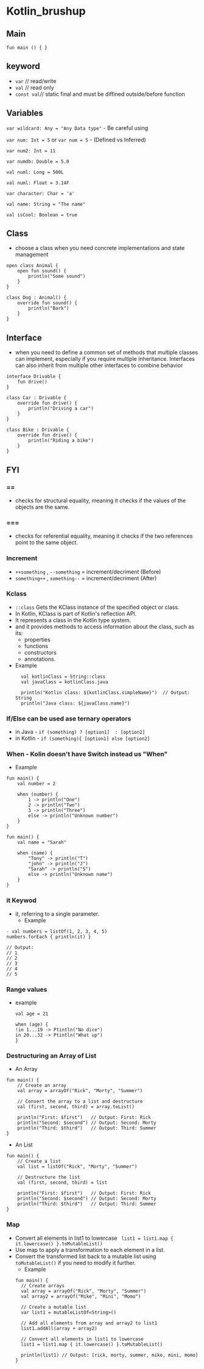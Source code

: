 # Kotlin_brushup


## Main
 `fun main () {
 }`
 ## keyword
 - `var` // read/write
 - `val` // read only
 - `const val`// static final and must be diffined outside/before function
   
## Variables
`var wildcard: Any = "Any Data type"` - Be careful using

 ` var num: Int = 5 `  or   ` var num = 5 ` - (Defined vs Inferred)

 `var num2: Int = 11`
 
`var numdb: Double = 5.0`

`val numl: Long = 500L`

`val numl: Float = 3.14F`

`var character: Char = 'a'`

`val name: String = "The name"`

`val isCool: Boolean = true`

## Class 
- choose a class when you need concrete implementations and state management
```
open class Animal {
    open fun sound() {
        println("Some sound")
    }
}

class Dog : Animal() {
    override fun sound() {
        println("Bark")
    }
}
```

## Interface 
- when you need to define a common set of methods that multiple classes can implement, especially if you require multiple inheritance. Interfaces can also inherit from multiple other interfaces to combine behavior

```
interface Drivable {
    fun drive()
}

class Car : Drivable {
    override fun drive() {
        println("Driving a car")
    }
}

class Bike : Drivable {
    override fun drive() {
        println("Riding a bike")
    }
}
 ```
## FYI
### ==
- checks for structural equality, meaning it checks if the values of the objects are the same.
### === 
- checks for referential equality, meaning it checks if the two references point to the same object.
### Increment
- `++something` , `--something` =  increment/decriment (Before)
- `something++` ,  `something--`  = increment/decriment (After)
### Kclass
- `::class` Gets the KClass instance of the specified object or class.
- In Kotlin, KClass is part of Kotlin's reflection API.
- It represents a class in the Kotlin type system.
-  and it provides methods to access information about the class, such as its:
   - properties
   - functions
   - constructors
   - annotations.
- Example
  ```
    val kotlinClass = String::class
    val javaClass = kotlinClass.java
    
    println("Kotlin class: ${kotlinClass.simpleName}")  // Output: String
    println("Java class: ${javaClass.name}")
  ```
### If/Else can be used ase ternary operators
- in Java - `if (something) ? [option1]  : [option2] `
- in Kotlin - `if (something){ [option1] else [option2] `

### When - Kolin doesn't have Switch instead us "When" 
- Example
```
fun main() {
    val number = 2

    when (number) {
        1 -> println("One")
        2 -> println("Two")
        3 -> println("Three")
        else -> println("Unknown number")
    }
}
```
```
fun main() {
    val name = "Sarah"

    when (name) {
        "Tony" -> println("T")
        "john" -> println("J")
        "Sarah" -> println("S")
        else -> println("Unknown name")
    }
}
```
### it  Keywod
- it, referring to a single parameter.
  - Example
```
- val numbers = listOf(1, 2, 3, 4, 5)
numbers.forEach { println(it) }

// Output:
// 1
// 2
// 3
// 4
// 5
```
### Range values
- example
  ```
  val age = 21

  when (age) {
  !in 1...19 -> Ptintln("No dice")
  in 20...32 -> Ptintln("What up")
  }
  ```
### Destructuring an Array of List
- An Array
```
fun main() {
    // Create an array
    val array = arrayOf("Rick", "Morty", "Summer")

    // Convert the array to a list and destructure
    val (first, second, third) = array.toList()

    println("First: $first")   // Output: First: Rick
    println("Second: $second") // Output: Second: Morty
    println("Third: $third")   // Output: Third: Summer
}

```
- An List
```
fun main() {
    // Create a list
    val list = listOf("Rick", "Morty", "Summer")

    // Destructure the list
    val (first, second, third) = list

    println("First: $first")   // Output: First: Rick
    println("Second: $second") // Output: Second: Morty
    println("Third: $third")   // Output: Third: Summer
}

```
###  Map
- Convert all elements in list1 to lowercase
   ` list1 = list1.map { it.lowercase() }.toMutableList()`
- Use map to apply a transformation to each element in a list.
- Convert the transformed list back to a mutable list using `toMutableList()` if you need to modify it further.
  - Example
  ```
  fun main() {
    // Create arrays
    val array = arrayOf("Rick", "Morty", "Summer")
    val array2 = arrayOf("Mike", "Mini", "Momo")
    
    // Create a mutable list
    var list1 = mutableListOf<String>()
    
    // Add all elements from array and array2 to list1
    list1.addAll(array + array2)
    
    // Convert all elements in list1 to lowercase
    list1 = list1.map { it.lowercase() }.toMutableList()
    
    println(list1) // Output: [rick, morty, summer, mike, mini, momo]
  }
```
 
